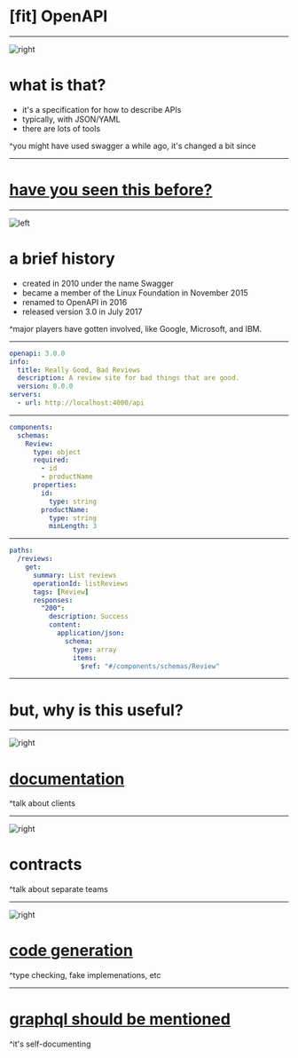 # [fit] OpenAPI

---

![right](./img/question.svg)

# what is that?

- it's a specification for how to describe APIs
- typically, with JSON/YAML
- there are lots of tools

^you might have used swagger a while ago, it's changed a bit since

---

# [have you seen this before?](https://petstore.swagger.io/?_ga=2.225501658.1329879516.1549308291-350804693.1541977383)

---

![left](./img/history.svg)

# a brief history

- created in 2010 under the name Swagger
- became a member of the Linux Foundation in November 2015
- renamed to OpenAPI in 2016
- released version 3.0 in July 2017

^major players have gotten involved, like Google, Microsoft, and IBM.

---

```yaml
openapi: 3.0.0
info:
  title: Really Good, Bad Reviews
  description: A review site for bad things that are good.
  version: 0.0.0
servers:
  - url: http://localhost:4000/api
```

---

```yaml
components:
  schemas:
    Review:
      type: object
      required:
        - id
        - productName
      properties:
        id:
          type: string
        productName:
          type: string
          minLength: 3
```

---

```yaml
paths:
  /reviews:
    get:
      summary: List reviews
      operationId: listReviews
      tags: [Review]
      responses:
        "200":
          description: Success
          content:
            application/json:
              schema:
                type: array
                items:
                  $ref: "#/components/schemas/Review"
```

---

# but, why is this useful?

---

![right](./img/documentation.svg)

# [documentation](http://localhost:8080)

^talk about clients

---

![right](./img/contracts.svg)

# contracts

^talk about separate teams

---

![right](./img/generation.svg)

# [code generation](https://openapi-generator.tech/docs/generators.html)

^type checking, fake implemenations, etc

---

# [graphql should be mentioned](https://www.graphqlbin.com/v2/6RQ6TM)

^it's self-documenting
